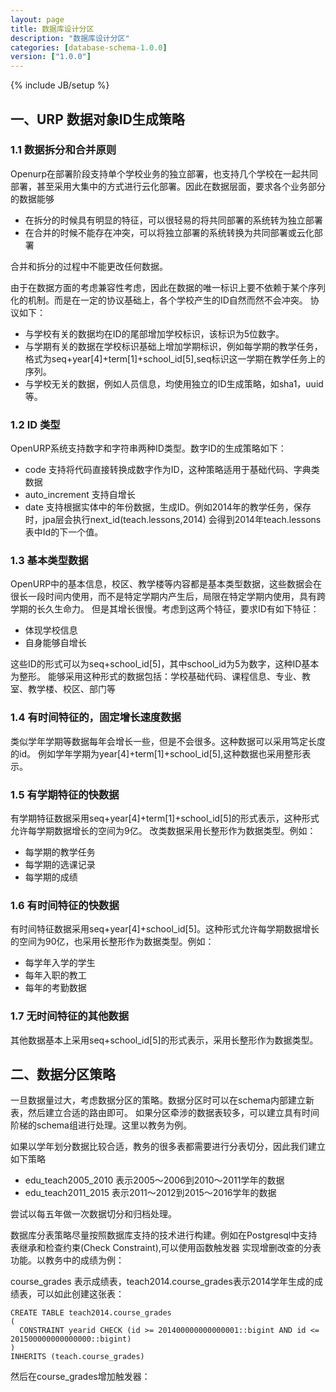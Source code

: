 ```yaml
---
layout: page
title: 数据库设计分区
description: "数据库设计分区"
categories: [database-schema-1.0.0]
version: ["1.0.0"]
---
```

{% include JB/setup %}

## 一、URP 数据对象ID生成策略

### 1.1 数据拆分和合并原则

Openurp在部署阶段支持单个学校业务的独立部署，也支持几个学校在一起共同部署，甚至采用大集中的方式进行云化部署。因此在数据层面，要求各个业务部分的数据能够

* 在拆分的时候具有明显的特征，可以很轻易的将共同部署的系统转为独立部署
* 在合并的时候不能存在冲突，可以将独立部署的系统转换为共同部署或云化部署

合并和拆分的过程中不能更改任何数据。

由于在数据方面的考虑兼容性考虑，因此在数据的唯一标识上要不依赖于某个序列化的机制。而是在一定的协议基础上，各个学校产生的ID自然而然不会冲突。
协议如下：

* 与学校有关的数据均在ID的尾部增加学校标识，该标识为5位数字。
* 与学期有关的数据在学校标识基础上增加学期标识，例如每学期的教学任务，格式为seq+year[4]+term[1]+school_id[5],seq标识这一学期在教学任务上的序列。
* 与学校无关的数据，例如人员信息，均使用独立的ID生成策略，如sha1，uuid等。

### 1.2 ID 类型

OpenURP系统支持数字和字符串两种ID类型。数字ID的生成策略如下：

* code 支持将代码直接转换成数字作为ID，这种策略适用于基础代码、字典类数据
* auto_increment 支持自增长
* date 支持根据实体中的年份数据，生成ID。例如2014年的教学任务，保存时，jpa层会执行next_id(teach.lessons,2014) 会得到2014年teach.lessons表中Id的下一个值。

### 1.3 基本类型数据

OpenURP中的基本信息，校区、教学楼等内容都是基本类型数据，这些数据会在很长一段时间内使用，而不是特定学期内产生后，局限在特定学期内使用，具有跨学期的长久生命力。
但是其增长很慢。考虑到这两个特征，要求ID有如下特征：

* 体现学校信息
* 自身能够自增长

这些ID的形式可以为seq+school_id[5]，其中school_id为5为数字，这种ID基本为整形。
能够采用这种形式的数据包括：学校基础代码、课程信息、专业、教室、教学楼、校区、部门等

### 1.4 有时间特征的，固定增长速度数据

类似学年学期等数据每年会增长一些，但是不会很多。这种数据可以采用笃定长度的id。
例如学年学期为year[4]+term[1]+school_id[5],这种数据也采用整形表示。

### 1.5 有学期特征的快数据

有学期特征数据采用seq+year[4]+term[1]+school_id[5]的形式表示，这种形式允许每学期数据增长的空间为9亿。
改类数据采用长整形作为数据类型。例如：

* 每学期的教学任务
* 每学期的选课记录
* 每学期的成绩

### 1.6 有时间特征的快数据

有时间特征数据采用seq+year[4]+school_id[5]。这种形式允许每学期数据增长的空间为90亿，也采用长整形作为数据类型。例如：

* 每学年入学的学生
* 每年入职的教工
* 每年的考勤数据

### 1.7 无时间特征的其他数据

其他数据基本上采用seq+school_id[5]的形式表示，采用长整形作为数据类型。

## 二、数据分区策略

一旦数据量过大，考虑数据分区的策略。数据分区时可以在schema内部建立新表，然后建立合适的路由即可。
如果分区牵涉的数据表较多，可以建立具有时间阶梯的schema组进行处理。这里以教务为例。

如果以学年划分数据比较合适，教务的很多表都需要进行分表切分，因此我们建立如下策略

* edu_teach2005_2010  表示2005～2006到2010～2011学年的数据
* edu_teach2011_2015  表示2011～2012到2015～2016学年的数据

尝试以每五年做一次数据切分和归档处理。

数据库分表策略尽量按照数据库支持的技术进行构建。例如在Postgresql中支持表继承和检查约束(Check Constraint),可以使用函数触发器
实现增删改查的分表功能。以教务中的成绩为例：

course_grades 表示成绩表，teach2014.course_grades表示2014学年生成的成绩表，可以如此创建这张表：

    CREATE TABLE teach2014.course_grades
    (
      CONSTRAINT yearid CHECK (id >= 201400000000000001::bigint AND id <= 201500000000000000::bigint)
    )
    INHERITS (teach.course_grades)

然后在course_grades增加触发器：


